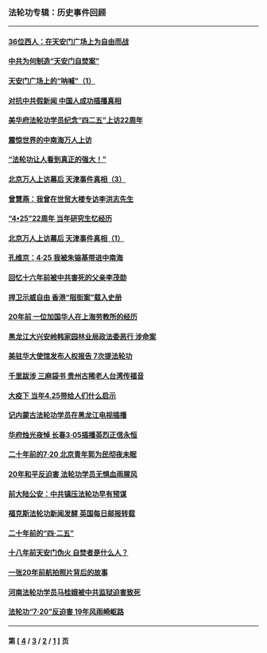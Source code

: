### 法轮功专辑：历史事件回顾
---
#### [36位西人：在天安门广场上为自由而战](../../pages/nf5793/n13390029.md?11240430) 
#### [中共为何制造“天安门自焚案”](../../pages/nf5793/n13183270.md?11240430) 
#### [天安门广场上的“呐喊”（1）](../../pages/nf5793/n13105277.md?11240430) 
#### [对抗中共假新闻 中国人成功插播真相](../../pages/nf5793/n12910618.md?11240430) 
#### [美华府法轮功学员纪念“四二五”上访22周年](../../pages/nf5793/n12904445.md?11240430) 
#### [震惊世界的中南海万人上访](../../pages/nf5793/n12903976.md?11240430) 
#### [“法轮功让人看到真正的强大！”](../../pages/nf5793/n12903195.md?11240430) 
#### [北京万人上访幕后 天津事件真相（3）](../../pages/nf5793/n12902807.md?11240430) 
#### [曾慧燕：我曾在世贸大楼专访李洪志先生](../../pages/nf5793/n12898729.md?11240430) 
#### [“4•25”22周年 当年研究生忆经历](../../pages/nf5793/n12894152.md?11240430) 
#### [北京万人上访幕后 天津事件真相（1）](../../pages/nf5793/n12885174.md?11240430) 
#### [孔维京：4·25 我被朱镕基带进中南海](../../pages/nf5793/n12864987.md?11240430) 
#### [回忆十六年前被中共害死的父亲李茂勋](../../pages/nf5793/n12880270.md?11240430) 
#### [捍卫示威自由 香港“阻街案”载入史册](../../pages/nf5793/n12811245.md?11240430) 
#### [20年前 一位加国华人在上海劳教所的经历](../../pages/nf5793/n12707932.md?11240430) 
#### [黑龙江大兴安岭韩家园林业局政法委恶行 涉命案](../../pages/nf5793/n12622815.md?11240430) 
#### [美驻华大使馆发布人权报告 7次提法轮功](../../pages/nf5793/n12520541.md?11240430) 
#### [千里跋涉 三麻袋书 贵州古稀老人台湾传福音](../../pages/nf5793/n12198750.md?11240430) 
#### [大疫下 当年4.25带给人们什么启示](../../pages/nf5793/n12058565.md?11240430) 
#### [记内蒙古法轮功学员在黑龙江电视插播](../../pages/nf5793/n11699194.md?11240430) 
#### [华府烛光夜悼 长春3·05插播英烈正信永恒](../../pages/nf5793/n11397432.md?11240430) 
#### [二十年前的7·20 北京青年郭为民彻夜未眠](../../pages/nf5793/n11354195.md?11240430) 
#### [20年和平反迫害 法轮功学员无惧血雨腥风](../../pages/nf5793/n11348279.md?11240430) 
#### [前大陆公安：中共镇压法轮功早有预谋](../../pages/nf5793/n11352168.md?11240430) 
#### [福克斯法轮功新闻发酵  英国每日邮报转载](../../pages/nf5793/n11285952.md?11240430) 
#### [二十年前的“四·二五”](../../pages/nf5793/n11207639.md?11240430) 
#### [十八年前天安门伪火 自焚者是什么人？](../../pages/nf5793/n10996556.md?11240430) 
#### [一张20年前航拍照片背后的故事](../../pages/nf5793/n10693797.md?11240430) 
#### [河南法轮功学员马桂娥被中共监狱迫害致死](../../pages/nf5793/n10684974.md?11240430) 
#### [法轮功“7‧20”反迫害 19年风雨崎岖路](../../pages/nf5793/n10570834.md?11240430) 

---
#### 第 [ [4](./4.md?11240430) / [3](./3.md?11240430) / [2](./2.md?11240430) / [1](./1.md?11240430) ] 页
